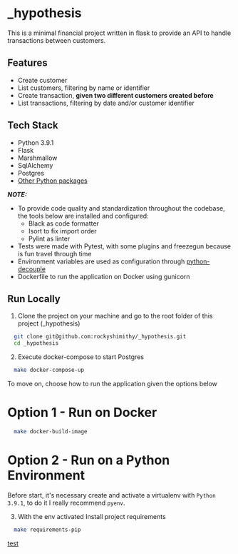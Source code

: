 # \_hypothesis

This is a minimal financial project written in flask to provide an API to handle transactions between customers.

## Features

- Create customer
- List customers, filtering by name or identifier
- Create transaction, **given two different customers created before**
- List transactions, filtering by date and/or customer identifier

## Tech Stack

- Python 3.9.1
- Flask
- Marshmallow
- SqlAlchemy
- Postgres
- [Other Python packages](requirements/requirements.in)

**_NOTE:_**

- To provide code quality and standardization throughout the codebase, the tools below are installed and configured:
  - Black as code formatter
  - Isort to fix import order
  - Pylint as linter
- Tests were made with Pytest, with some plugins and freezegun because is fun travel through time
- Environment variables are used as configuration through [python-decouple](https://github.com/henriquebastos/python-decouple)
- Dockerfile to run the application on Docker using gunicorn

## Run Locally

1.  Clone the project on your machine and go to the root folder of this project (_hypothesis)
```bash
  git clone git@github.com:rockyshimithy/_hypothesis.git
  cd _hypothesis
```

2. Execute docker-compose to start Postgres

```bash
  make docker-compose-up
```

To move on, choose how to run the application given the options below

# Option 1 - Run on Docker

```bash
  make docker-build-image
```

# Option 2 - Run on a Python Environment

Before start, it's necessary create and activate a virtualenv with `Python 3.9.1`, to do it I really recommend `pyenv`.

3. With the env activated Install project requirements

```bash
  make requirements-pip
```

[test](#features) 